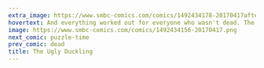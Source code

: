 ```yaml
---
extra_image: https://www.smbc-comics.com/comics/1492434178-20170417after.png
hovertext: And everything worked out for everyone who wasn't dead. The End.
image: https://www.smbc-comics.com/comics/1492434156-20170417.png
next_comic: puzzle-time
prev_comic: dead
title: The Ugly Duckling
---
```


